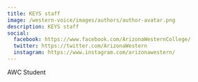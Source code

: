 ```yaml
---
title: KEYS staff
image: /western-voice/images/authors/author-avatar.png
description: KEYS staff
social:
  facebook: https://www.facebook.com/ArizonaWesternCollege/
  twitter: https://twitter.com/ArizonaWestern
  instagram: https://www.instagram.com/arizonawestern/
---
```


AWC Student